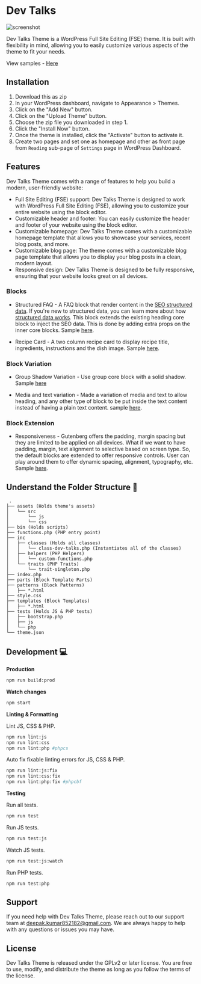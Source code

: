 # Dev Talks

![screenshot](https://user-images.githubusercontent.com/60139930/230917390-40afc2f7-2abf-489f-b128-f7c89d377f35.png)


Dev Talks Theme is a WordPress Full Site Editing (FSE) theme. It is built with flexibility in mind, allowing you to easily customize various aspects of the theme to fit your needs.

View samples - [Here](https://github.com/i-am-chitti/wp-fse-demo/tree/main/themes/dev-talks/screenshots)

## Installation
1. Download this as zip
2. In your WordPress dashboard, navigate to Appearance > Themes.
3. Click on the "Add New" button.
4. Click on the "Upload Theme" button.
5. Choose the zip file you downloaded in step 1.
6. Click the "Install Now" button.
7. Once the theme is installed, click the "Activate" button to activate it.
8. Create two pages and set one as homepage and other as front page from `Reading` sub-page of `Settings` page in WordPress Dashboard.

## Features

Dev Talks Theme comes with a range of features to help you build a modern, user-friendly website:

- Full Site Editing (FSE) support: Dev Talks Theme is designed to work with WordPress Full Site Editing (FSE), allowing you to customize your entire website using the block editor.
- Customizable header and footer: You can easily customize the header and footer of your website using the block editor.
- Customizable homepage: Dev Talks Theme comes with a customizable homepage template that allows you to showcase your services, recent blog posts, and more.
- Customizable blog page: The theme comes with a customizable blog page template that allows you to display your blog posts in a clean, modern layout.
- Responsive design: Dev Talks Theme is designed to be fully responsive, ensuring that your website looks great on all devices.

### Blocks

- Structured FAQ - A FAQ block that render content in the [SEO structured data](https://developers.google.com/search/docs/appearance/structured-data/faqpage). If you're new to structured data, you can learn more about how [structured data works](https://developers.google.com/search/docs/appearance/structured-data/intro-structured-data). This block extends the existing heading core block to inject the SEO data. This is done by adding extra props on the inner core blocks. Sample [here](https://i.imgur.com/BviOBXc.png).

- Recipe Card - A two column recipe card to display recipe title, ingredients, instructions and the dish image. Sample [here](https://i.imgur.com/99futMm.png).

### Block Variation

- Group Shadow Variation - Use group core block with a solid shadow. Sample [here](https://i.imgur.com/1wy5UoJ.png)

- Media and text variation - Made a variation of media and text to allow heading, and any other type of block to be put inside the text content instead of having a plain text content. sample [here](https://i.imgur.com/c9OcwZH.png).

### Block Extension

- Responsiveness - Gutenberg offers the padding, margin spacing but they are limited to be applied on all devices. What if we want to have padding, margin, text alignment to selective based on screen type. So, the default blocks are extended to offer responsive controls. User can play around them to offer dynamic spacing, alignment, typography, etc. Sample [here](https://i.imgur.com/ERcX83K.png).

## Understand the Folder Structure :open_file_folder:
```
 .
├── assets (Holds theme's assets)
│   └── src
│       └── js
│       └── css
├── bin (Holds scripts)
├── functions.php (PHP entry point)
├── inc
│   ├── classes (Holds all classes)
│   │   └── class-dev-talks.php (Instantiates all of the classes)
│   ├── helpers (PHP Helpers)
│   │   └── custom-functions.php
│   └── traits (PHP Traits)
│       └── trait-singleton.php
├── index.php
├── parts (Block Template Parts)
├── patterns (Block Patterns)
│   ├── *.html
├── style.css
├── templates (Block Templates)
│   ├── *.html
├── tests (Holds JS & PHP tests)
│   ├── bootstrap.php
│   ├── js
│   └── php
└── theme.json

```

## Development :computer:


**Production**

```bash
npm run build:prod
```

**Watch changes**

```bash
npm start
```

**Linting & Formatting**

Lint JS, CSS & PHP.
```bash
npm run lint:js
npm run lint:css
npm run lint:php #phpcs
```

Auto fix fixable linting errors for JS, CSS & PHP.

```bash
npm run lint:js:fix
npm run lint:css:fix
npm run lint:php:fix #phpcbf
```

**Testing**

Run all tests.

```bash
npm run test
```

Run JS tests.

```bash
npm run test:js
```

Watch JS tests.

```bash
npm run test:js:watch
```

Run PHP tests.

```bash
npm run test:php
```

## Support
If you need help with Dev Talks Theme, please reach out to our support team at deepak.kumar852182@gmail.com. We are always happy to help with any questions or issues you may have.

## License
Dev Talks Theme is released under the GPLv2 or later license. You are free to use, modify, and distribute the theme as long as you follow the terms of the license.
